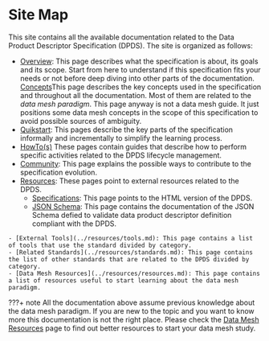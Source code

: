 # Site Map

This site contains all the available documentation related to the Data Product Descriptor Specification (DPDS). The site is organized as follows:

- [Overview](../overview/README.md): This page describes what the specification is about, its goals and its scope. Start from here to understand if this specification fits your needs or not before deep diving into other parts of the documentation.
[Concepts](../concepts/README.md)This page describes the key concepts used in the specification and throughout all the documentation. Most of them are related to the *data mesh paradigm*. This page anyway is not a data mesh guide. It just positions some data mesh concepts in the scope of this specification to avoid possible sources of ambiguity. 
- [Quikstart](../quickstart/README.md): This pages describe the key parts of the specification informally and incrementally to simplify the learning process.
- [HowTo(s)](../howto/README.md) These pages contain guides that describe how to perform specific activities related to the DPDS lifecycle management.
- [Community](../community/README.md): This page explains the possible ways to contribute to the specification evolution.
- [Resources](../resources/README.md): These pages point to external resources related to the DPDS.
    - [Specifications](../resources/specifications/README.md): This page points to the HTML version of the DPDS.
    - [JSON Schema](../resources/schemas/README.md): This page contains the documentation of the JSON Schema defied to validate data product descriptor definition compliant with the DPDS.
<!---    - [Examples](../resources/examples.md): This page contains some examples of valid data product descriptor definitions together with their description.-->
    - [External Tools](../resources/tools.md): This page contains a list of tools that use the standard divided by category.
    - [Related Standards](../resources/standards.md): This page contains the list of other standards that are related to the DPDS divided by category.
    - [Data Mesh Resources](../resources/resources.md): This page contains a list of resources useful to start learning about the data mesh paradigm.

???+ note
    All the documentation above assume previous knowledge about the data mesh paradigm. If you are new to the topic and you want to know more this documentation is not the right place. Please check the [Data Mesh Resources](../resources/resources.md) page to find out better resources to start your data mesh study.